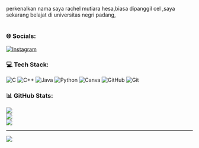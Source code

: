 perkenalkan nama saya rachel mutiara hesa,biasa dipanggil cel ,saya sekarang belajat di universitas negri padang,

#

### 🌐 Socials:
[![Instagram](https://img.shields.io/badge/Instagram-%23E4405F.svg?logo=Instagram&logoColor=white)](https://instagram.com/@rachllmhss) 

### 💻 Tech Stack:
![C](https://img.shields.io/badge/c-%2300599C.svg?style=for-the-badge&logo=c&logoColor=white) ![C++](https://img.shields.io/badge/c++-%2300599C.svg?style=for-the-badge&logo=c%2B%2B&logoColor=white) ![Java](https://img.shields.io/badge/java-%23ED8B00.svg?style=for-the-badge&logo=openjdk&logoColor=white) ![Python](https://img.shields.io/badge/python-3670A0?style=for-the-badge&logo=python&logoColor=ffdd54) ![Canva](https://img.shields.io/badge/Canva-%2300C4CC.svg?style=for-the-badge&logo=Canva&logoColor=white) ![GitHub](https://img.shields.io/badge/github-%23121011.svg?style=for-the-badge&logo=github&logoColor=white) ![Git](https://img.shields.io/badge/git-%23F05033.svg?style=for-the-badge&logo=git&logoColor=white)
### 📊 GitHub Stats:
![](https://github-readme-stats.vercel.app/api?username=Cececelll&theme=dark&hide_border=false&include_all_commits=true&count_private=false)<br/>
![](https://github-readme-streak-stats.herokuapp.com/?user=Cececelll&theme=dark&hide_border=false)<br/>
![](https://github-readme-stats.vercel.app/api/top-langs/?username=Cececelll&theme=dark&hide_border=false&include_all_commits=true&count_private=false&layout=compact)

---
[![](https://visitcount.itsvg.in/api?id=Cececelll&icon=7&color=11)](https://visitcount.itsvg.in)
